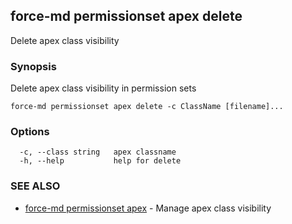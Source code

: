 ## force-md permissionset apex delete

Delete apex class visibility

### Synopsis

Delete apex class visibility in permission sets

```
force-md permissionset apex delete -c ClassName [filename]...
```

### Options

```
  -c, --class string   apex classname
  -h, --help           help for delete
```

### SEE ALSO

* [force-md permissionset apex](force-md_permissionset_apex.md)	 - Manage apex class visibility

